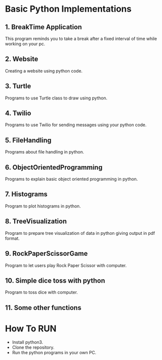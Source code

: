 # Basic Python Implementations


## 1. BreakTime Application
This program reminds you to take a break after a fixed interval of time while working on your pc.

## 2. Website
Creating a website using python code.

## 3. Turtle
Programs to use Turtle class to draw using python.

## 4. Twilio
Programs to use Twilio for sending messages using your python code.

## 5. FileHandling
Programs about file handling in python.

## 6. ObjectOrientedProgramming
Programs to explain basic object oriented programming in python.

## 7. Histograms
Program to plot histograms in python.

## 8. TreeVisualization
Program to prepare tree visualization of data in python giving output in pdf format.

## 9. RockPaperScissorGame
Program to let users play Rock Paper Scissor with computer.

## 10. Simple dice toss with python
Program to toss dice with computer.

## 11. Some other functions

# How To RUN
- Install python3.
- Clone the repository.
- Run the python programs in your own PC.

